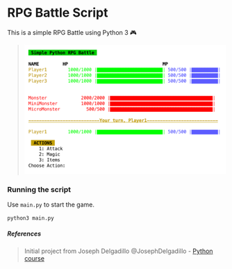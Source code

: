 # RPG Battle Script
This is a simple RPG Battle using Python 3  :video_game:


> ![screenshots](img.png)


### Running the script
Use `main.py` to start the game.

```
python3 main.py
```

##### References
> Initial project from Joseph Delgadillo @JosephDelgadillo - [Python course
](https://jtdigital.teachable.com)

